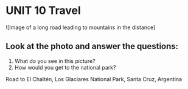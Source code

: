 # UNIT 10 Travel

![Image of a long road leading to mountains in the distance]

## Look at the photo and answer the questions:

1. What do you see in this picture?
2. How would you get to the national park?

Road to El Chaltén, Los Glaciares National Park, Santa Cruz, Argentina